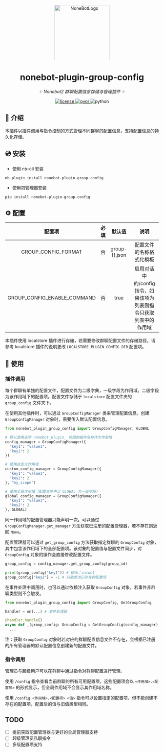 <div align="center">
  <a href="https://nonebot.dev/"><img src="https://nonebot.dev/logo.png" width="180" height="180" alt="NoneBotLogo"></a>
</div>

<div align="center">

# nonebot-plugin-group-config

_✨ Nonebot2 群聊配置信息存储与管理插件 ✨_


<a href="./LICENSE">
    <img src="https://img.shields.io/github/license/USTC-XeF2/nonebot-plugin-group-config.svg" alt="license">
</a>
<a href="https://pypi.python.org/pypi/nonebot-plugin-group-config">
    <img src="https://img.shields.io/pypi/v/nonebot-plugin-group-config.svg" alt="pypi">
</a>
<img src="https://img.shields.io/badge/python-3.9+-blue.svg" alt="python">

</div>

## 📖 介绍

本插件以插件调用与指令控制的方式管理不同群聊的配置信息，支持配置信息的持久化存储。

## 💿 安装

- 使用 nb-cli 安装

```shell
nb plugin install nonebot-plugin-group-config
```

- 使用包管理器安装

```shell
pip install nonebot-plugin-group-config
```

## ⚙️ 配置

| 配置项 | 必填 | 默认值 | 说明 |
|:-----:|:----:|:----:|:----:|
| GROUP_CONFIG_FORMAT | 否 | group-{}.json | 配置文件的名称格式化模板 |
| GROUP_CONFIG_ENABLE_COMMAND | 否 | true | 启用对话中的/config指令，如果该项为列表则指令只获取列表中的作用域 |

本插件使用 localstore 插件进行存储，若需要修改群聊配置文件的存储路径，请参考 localstore 插件的说明更改 `LOCALSTORE_PLUGIN_CONFIG_DIR` 配置项。

## 🎉 使用
### 插件调用

每个群聊有单独的配置文件，配置文件为二级字典，一级字段为作用域，二级字段为该作用域下的配置项。配置文件存储于 `localstore` 配置文件夹的 `group_config` 文件夹下。

在使用其他插件时，可以通过 `GroupConfigManager` 类来管理配置信息。创建 `GroupConfigManager` 对象时，需要传入默认配置信息。

```python
from nonebot_plugin_group_config import GroupConfigManager, GLOBAL

# 默认使用去除 nonebot_plugin_ 前缀的插件名称作为作用域
config_manager = GroupConfigManager({
  "key1": "value1",
  "key2": 2
})

# 使用自定义作用域
custom_config_manager = GroupConfigManager({
  "key1": "value1",
  "key2": 2
}, "my_scope")

# 使用全局作用域（配置文件中以 GLOBAL 为一级字段）
global_config_manager = GroupConfigManager({
  "key1": "value1",
  "key2": 2
}, GLOBAL)
```

同一作用域的配置管理器只能声明一次。可以通过 `GroupConfigManager.get_manager` 方法获取已注册的配置管理器，若不存在则返回 `None`。

配置管理器可以通过 `get_group_config` 方法获取指定群聊的 `GroupConfig` 对象，其中包含该作用域下的全部配置项。该对象的配置值与配置文件同步，对 `GroupConfig` 对象的操作会直接修改配置文件。

```python
group_config = config_manager.get_group_config(group_id)

print(group_config["key1"]) # 输出：value1
group_config["key2"] = -1 # 只能修改已存在的配置项
```

在事件处理中调用时，也可以通过依赖注入获取 `GroupConfig` 对象，若事件非群聊类型则不会触发。

```python
from nonebot_plugin_group_config import GroupConfig, GetGroupConfig

handler = on(...) # 事件处理器

@handler.handle()
async def _(group_config: GroupConfig = GetGroupConfig(config_manager)):
  ...
```

注：获取 `GroupConfig` 对象时若对应的群聊配置信息文件不存在，会根据已注册的所有管理器的默认配置信息创建新的配置文件。

### 指令调用

管理员与超级用户可以在群聊中通过指令对群聊配置进行管理。

使用 `/config` 指令查看当前群聊的所有可用配置项，这些配置项会以 `<作用域>.<配置项>` 的形式显示，但全局作用域不会显示其作用域名称。

使用 `/config <作用域>.<配置项> <值>` 指令可以设置指定的配置项，但不能创建不存在的配置项，配置后的值与旧值类型相同。

## TODO

- [ ] 提前获取配置管理器与更好的全局管理器支持
- [ ] 超级管理员私聊指令
- [ ] 多级配置项支持
